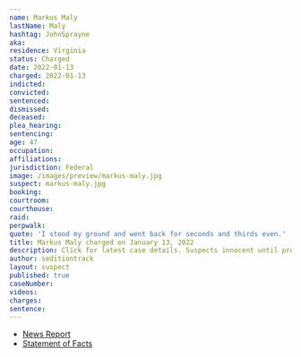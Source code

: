 ```yaml
---
name: Markus Maly
lastName: Maly
hashtag: JohnSprayne
aka:
residence: Virginia
status: Charged
date: 2022-01-13
charged: 2022-01-13
indicted:
convicted:
sentenced:
dismissed:
deceased:
plea_hearing:
sentencing:
age: 47
occupation:
affiliations:
jurisdiction: Federal
image: /images/preview/markus-maly.jpg
suspect: markus-maly.jpg
booking:
courtroom:
courthouse:
raid:
perpwalk:
quote: 'I stood my ground and went back for seconds and thirds even.'
title: Markus Maly charged on January 13, 2022
description: Click for latest case details. Suspects innocent until proven guilty.
author: seditiontrack
layout: suspect
published: true
caseNumber:
videos:
charges:
sentence:
---
```


- [News Report](https://roanoke.com/news/local/crime-and-courts/fincastle-man-charged-in-connection-with-capitol-riot/article_1b505b94-7eec-11ec-b27b-8f94974853d1.html)
- [Statement of Facts](https://extremism.gwu.edu/sites/g/files/zaxdzs2191/f/Markus%20Maly%20Statement%20of%20Facts.pdf)
